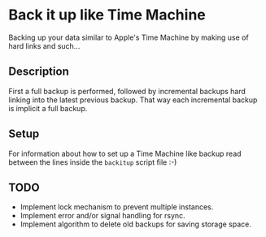 Back it up like Time Machine
============================

Backing up your data similar to Apple's Time Machine by making use of hard links and such...


Description
-----------

First a full backup is performed, followed by incremental backups hard linking
into the latest previous backup. That way each incremental backup is implicit a
full backup.


Setup
-----

For information about how to set up a Time Machine like backup read between the lines inside the `backitup` script file :-)


TODO
----

* Implement lock mechanism to prevent multiple instances.
* Implement error and/or signal handling for rsync.
* Implement algorithm to delete old backups for saving storage space.

